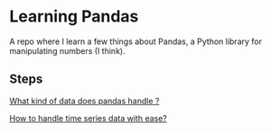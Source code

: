 # Learning Pandas

A repo where I learn a few things about Pandas, a Python library for manipulating numbers (I think).

## Steps

[What kind of data does pandas handle ?](What-kind-of-data-does-pandas-handle.ipynb)

[How to handle time series data with ease? ](How-to-handle-time-series-data-with-ease.ipynb)